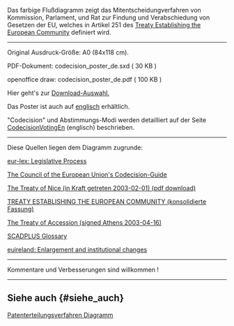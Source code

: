 Das farbige Flußdiagramm zeigt das Mitentscheidungverfahren von
Kommission, Parlament, und Rat zur Findung und Verabschiedung von
Gesetzen der EU, welches in Artikel 251 des [Treaty Establishing the
European
Community](http://europa.eu.int/eur-lex/en/search/search_treaties.html "wikilink")
definiert wird.

------------------------------------------------------------------------

Original Ausdruck-Größe: A0 (84x118 cm).

PDF-Dokument: codecision_poster_de.sxd ( 30 KB )

openoffice draw: codecision_poster_de.pdf ( 100 KB )

Hier geht\'s zur
[Download-Auswahl.](http://plone.ffii.org/Members/mvernon/documents "wikilink")

Das Poster ist auch auf [ englisch](CodecisionPosterEn "wikilink")
erhältlich.

\"Codecision\" und Abstimmungs-Modi werden detailliert auf der Seite
[CodecisionVotingEn](CodecisionVotingEn "wikilink") (englisch)
beschrieben.

------------------------------------------------------------------------

Diese Quellen liegen dem Diagramm zugrunde:

[eur-lex: Legislative Process
](http://europa.eu.int/eur-lex/en/about/abc/abc_21.html "wikilink")

[The Council of the European Union\'s Codecision-Guide
](http://ue.eu.int/cms3_fo/showPage.asp?lang=de&id=447&mode=g&name= "wikilink")

[The Treaty of Nice (in Kraft getreten 2003-02-01) (pdf download)
](http://europa.eu.int/eur-lex/en/treaties/dat/nice_treaty_en.pdf "wikilink")

[TREATY ESTABLISHING THE EUROPEAN COMMUNITY (konsolidierte Fassung)
](http://europa.eu.int/eur-lex/en/search/search_treaties.html "wikilink")

[The Treaty of Accession (signed Athens 2003-04-16)
](http://europa.eu.int/comm/enlargement/negotiations/treaty_of_accession_2003/index.htm "wikilink")

[SCADPLUS Glossary
](http://europa.eu.int/scadplus/leg/en/cig/g4000c.htm#c4 "wikilink")

[euireland: Enlargement and institutional changes
](http://www.euireland.ie/news/enlargement/0304/institutionalchanges.htm "wikilink")

------------------------------------------------------------------------

Kommentare und Verbesserungen sind willkommen !

------------------------------------------------------------------------

## Siehe auch {#siehe_auch}

[Patenterteilungsverfahren
Diagramm](http://genba.ffii.org/~arebenti/erteilung.gif "wikilink")
